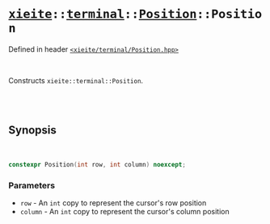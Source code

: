 # [`xieite`](../../../README.md)`::`[`terminal`](../../../docs/terminal.md)`::`[`Position`](../../../docs/terminal/Position.md)`::Position`
Defined in header [`<xieite/terminal/Position.hpp>`](../../../include/xieite/terminal/Position.hpp)

<br/>

Constructs `xieite::terminal::Position`.

<br/><br/>

## Synopsis

<br/>

```cpp
constexpr Position(int row, int column) noexcept;
```
### Parameters
- `row` - An `int` copy to represent the cursor's row position
- `column` - An `int` copy to represent the cursor's column position